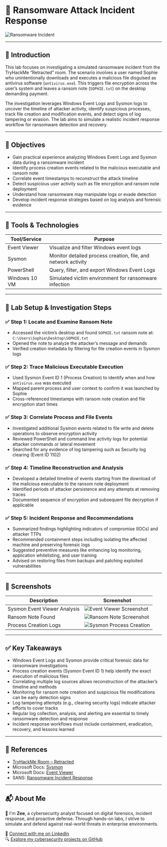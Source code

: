 # 🔐 Ransomware Attack Incident Response

![Ransomware Incident](images/event-logs-cover.png) <!-- Replace with a relevant ransomware or forensic investigation image -->

---

## 📘 Introduction

This lab focuses on investigating a simulated ransomware incident from the TryHackMe “Retracted” room. The scenario involves a user named Sophie who unintentionally downloads and executes a malicious file disguised as antivirus software (`antivirus.exe`). This triggers file encryption across the user’s system and leaves a ransom note (`SOPHIE.txt`) on the desktop demanding payment.

The investigation leverages Windows Event Logs and Sysmon logs to uncover the timeline of attacker activity, identify suspicious processes, track file creation and modification events, and detect signs of log tampering or evasion. The lab aims to simulate a realistic incident response workflow for ransomware detection and recovery.

---

## 🎯 Objectives

- Gain practical experience analyzing Windows Event Logs and Sysmon data during a ransomware incident  
- Identify process creation events related to the malicious executable and ransom note  
- Correlate event timestamps to reconstruct the attack timeline  
- Detect suspicious user activity such as file encryption and ransom note deployment  
- Understand how ransomware may manipulate logs or evade detection  
- Develop incident response strategies based on log analysis and forensic evidence

---

## 🧰 Tools & Technologies

| Tool/Service     | Purpose                                                |
|------------------|--------------------------------------------------------|
| Event Viewer     | Visualize and filter Windows event logs                |
| Sysmon           | Monitor detailed process creation, file, and network activity |
| PowerShell       | Query, filter, and export Windows Event Logs           |
| Windows 10 VM    | Simulated victim environment for ransomware infection   |

---

## 🧪 Lab Setup & Investigation Steps

### ✅ Step 1: Locate and Examine Ransom Note

- Accessed the victim’s desktop and found `SOPHIE.txt` ransom note at:  
  `C:\Users\Sophie\Desktop\SOPHIE.txt`  
- Opened the note to analyze the attacker’s message and demands  
- Verified creation metadata by filtering for file creation events in Sysmon logs

### ✅ Step 2: Trace Malicious Executable Execution

- Used Sysmon Event ID 1 (Process Creation) to identify when and how `antivirus.exe` was executed  
- Mapped parent process and user context to confirm it was launched by Sophie  
- Cross-referenced timestamps with ransom note creation and file encryption start times

### ✅ Step 3: Correlate Process and File Events

- Investigated additional Sysmon events related to file write and delete operations to observe encryption activity  
- Reviewed PowerShell and command line activity logs for potential attacker commands or lateral movement  
- Searched for any evidence of log tampering such as Security log clearing (Event ID 1102)

### ✅ Step 4: Timeline Reconstruction and Analysis

- Developed a detailed timeline of events starting from the download of the malicious executable to the ransom note deployment  
- Identified periods of attacker persistence and any attempts at removing traces  
- Documented sequence of encryption and subsequent file decryption if applicable  

### ✅ Step 5: Incident Response and Recommendations

- Summarized findings highlighting indicators of compromise (IOCs) and attacker TTPs  
- Recommended containment steps including isolating the affected machine and preserving forensic logs  
- Suggested preventive measures like enhancing log monitoring, application whitelisting, and user training  
- Advised on restoring files from backups and patching exploited vulnerabilities

---

## 📸 Screenshots

| Description                   | Screenshot                                      |
|------------------------------|------------------------------------------------|
| Sysmon Event Viewer Analysis  | ![Event Viewer Screenshot](images/event-viewer.png) |
| Ransom Note Found             | ![Ransom Note Screenshot](images/ransom-note.png) |
| Process Creation Logs         | ![Sysmon Process Creation](images/sysmon-process.png) |

---

## ✅ Key Takeaways

- Windows Event Logs and Sysmon provide critical forensic data for ransomware investigations  
- Process creation events (Sysmon Event ID 1) help identify the exact execution of malicious files  
- Correlating multiple log sources allows reconstruction of the attacker’s timeline and methods  
- Monitoring for ransom note creation and suspicious file modifications can be early detection signs  
- Log tampering attempts (e.g., clearing security logs) indicate attacker efforts to cover tracks  
- Regular log collection, analysis, and alerting are essential to timely ransomware detection and response  
- Incident response workflows must include containment, eradication, recovery, and lessons learned

---

## 📎 References
 
- [TryHackMe Room – Retracted](https://tryhackme.com/room/retracted)  
- Microsoft Docs: [Sysmon](https://learn.microsoft.com/en-us/sysinternals/downloads/sysmon)  
- Microsoft Docs: [Event Viewer](https://learn.microsoft.com/en-us/windows/security/threat-protection/auditing/basic-audit-event-ids)  
- SANS: [Ransomware Incident Response](https://www.sans.org/white-papers/38945/)

---

## 📬 About Me

👋 I'm **Zee**, a cybersecurity analyst focused on digital forensics, incident response, and proactive defense. Through hands-on labs, I strive to simulate and defend against real-world threats in enterprise environments.

🔗 [Connect with me on LinkedIn](https://www.linkedin.com/in/zee-williams)  
🔍 [Explore my cybersecurity projects on GitHub](https://github.com/zeewilliams)
